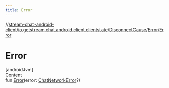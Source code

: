 ```yaml
---
title: Error
---
```

//[stream-chat-android-client](../../../../index.md)/[io.getstream.chat.android.client.clientstate](../../index.md)/[DisconnectCause](../index.md)/[Error](index.md)/[Error](Error.md)



# Error  
[androidJvm]  
Content  
fun [Error](Error.md)(error: [ChatNetworkError](../../../io.getstream.chat.android.client.errors/ChatNetworkError/index.md)?)  



